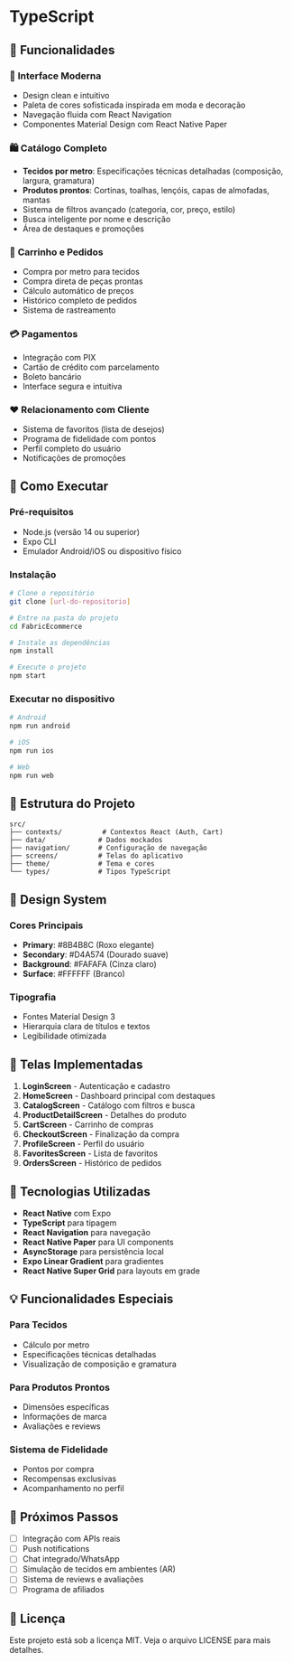 
# TypeScript

## 🎯 Funcionalidades

### 📱 **Interface Moderna**
- Design clean e intuitivo
- Paleta de cores sofisticada inspirada em moda e decoração
- Navegação fluida com React Navigation
- Componentes Material Design com React Native Paper

### 🛍️ **Catálogo Completo**
- **Tecidos por metro**: Especificações técnicas detalhadas (composição, largura, gramatura)
- **Produtos prontos**: Cortinas, toalhas, lençóis, capas de almofadas, mantas
- Sistema de filtros avançado (categoria, cor, preço, estilo)
- Busca inteligente por nome e descrição
- Área de destaques e promoções

### 🛒 **Carrinho e Pedidos**
- Compra por metro para tecidos
- Compra direta de peças prontas
- Cálculo automático de preços
- Histórico completo de pedidos
- Sistema de rastreamento

### 💳 **Pagamentos**
- Integração com PIX
- Cartão de crédito com parcelamento
- Boleto bancário
- Interface segura e intuitiva

### ❤️ **Relacionamento com Cliente**
- Sistema de favoritos (lista de desejos)
- Programa de fidelidade com pontos
- Perfil completo do usuário
- Notificações de promoções

## 🚀 Como Executar

### Pré-requisitos
- Node.js (versão 14 ou superior)
- Expo CLI
- Emulador Android/iOS ou dispositivo físico

### Instalação
```bash
# Clone o repositório
git clone [url-do-repositorio]

# Entre na pasta do projeto
cd FabricEcommerce

# Instale as dependências
npm install

# Execute o projeto
npm start
```

### Executar no dispositivo
```bash
# Android
npm run android

# iOS
npm run ios

# Web
npm run web
```

## 📁 Estrutura do Projeto

```
src/
├── contexts/          # Contextos React (Auth, Cart)
├── data/             # Dados mockados
├── navigation/       # Configuração de navegação
├── screens/          # Telas do aplicativo
├── theme/            # Tema e cores
└── types/            # Tipos TypeScript
```

## 🎨 Design System

### Cores Principais
- **Primary**: #8B4B8C (Roxo elegante)
- **Secondary**: #D4A574 (Dourado suave)
- **Background**: #FAFAFA (Cinza claro)
- **Surface**: #FFFFFF (Branco)

### Tipografia
- Fontes Material Design 3
- Hierarquia clara de títulos e textos
- Legibilidade otimizada

## 📱 Telas Implementadas

1. **LoginScreen** - Autenticação e cadastro
2. **HomeScreen** - Dashboard principal com destaques
3. **CatalogScreen** - Catálogo com filtros e busca
4. **ProductDetailScreen** - Detalhes do produto
5. **CartScreen** - Carrinho de compras
6. **CheckoutScreen** - Finalização da compra
7. **ProfileScreen** - Perfil do usuário
8. **FavoritesScreen** - Lista de favoritos
9. **OrdersScreen** - Histórico de pedidos

## 🔧 Tecnologias Utilizadas

- **React Native** com Expo
- **TypeScript** para tipagem
- **React Navigation** para navegação
- **React Native Paper** para UI components
- **AsyncStorage** para persistência local
- **Expo Linear Gradient** para gradientes
- **React Native Super Grid** para layouts em grade

## 💡 Funcionalidades Especiais

### Para Tecidos
- Cálculo por metro
- Especificações técnicas detalhadas
- Visualização de composição e gramatura

### Para Produtos Prontos
- Dimensões específicas
- Informações de marca
- Avaliações e reviews

### Sistema de Fidelidade
- Pontos por compra
- Recompensas exclusivas
- Acompanhamento no perfil

## 🚀 Próximos Passos

- [ ] Integração com APIs reais
- [ ] Push notifications
- [ ] Chat integrado/WhatsApp
- [ ] Simulação de tecidos em ambientes (AR)
- [ ] Sistema de reviews e avaliações
- [ ] Programa de afiliados

## 📄 Licença

Este projeto está sob a licença MIT. Veja o arquivo LICENSE para mais detalhes.
